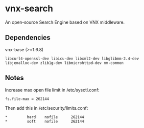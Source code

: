 # vnx-search
An open-source Search Engine based on VNX middleware.

## Dependencies
vnx-base (>=1.6.8)

`libcurl4-openssl-dev libicu-dev libxml2-dev libglibmm-2.4-dev libjemalloc-dev zlib1g-dev libmicrohttpd-dev mm-common`

## Notes
Increase max open file limit in /etc/sysctl.conf:
```
fs.file-max = 262144
```

Then add this in /etc/security/limits.conf:
```
*         hard    nofile      262144
*         soft    nofile      262144
```
